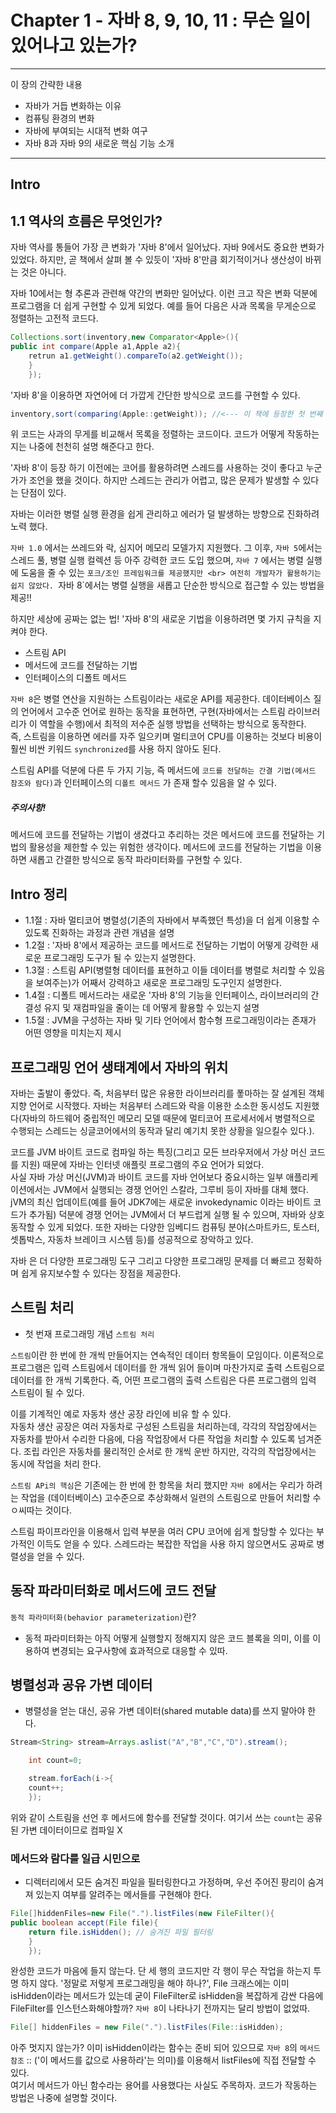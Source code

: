 # Chapter 1 - 자바 8, 9, 10, 11 : 무슨 일이 있어나고 있는가?

----
이 장의 간략한 내용

- 자바가 거듭 변화하는 이유
- 컴퓨팅 환경의 변화
- 자바에 부여되는 시대적 변화 여구
- 자바 8과 자바 9의 새로운 핵심 기능 소개

---

## Intro

## 1.1 역사의 흐름은 무엇인가?

자바 역사를 통들어 가장 큰 변화가 '자바 8'에서 일어났다. 자바 9에서도 중요한 변화가 있었다. 하지만, 곧 책에서 살펴 볼 수 있듯이 '자바 8'만큼 회기적이거나 생산성이
바뀌는 것은 아니다.

자바 10에서는 형 추론과 관련해 약간의 변화만 일어났다. 이런 크고 작은 변화 덕분에 프로그램을 더 쉽게 구현할 수 있게 되었다. 예를 들어 다음은 사과 목록을 무게순으로
정렬하는 고전적 코드다.

```java
Collections.sort(inventory,new Comparator<Apple>(){
public int compare(Apple a1,Apple a2){
    retrun a1.getWeight().compareTo(a2.getWeight());
    }
    });
```

'자바 8'을 이용하면 자연어에 더 가깝게 간단한 방식으로 코드를 구현할 수 있다.

```java
inventory,sort(comparing(Apple::getWeight)); //<--- 이 책에 등장한 첫 번째 '자바 8'코드
```

위 코드는 사과의 무게를 비교해서 목록을 정렬하는 코드이다. 코드가 어떻게 작동하는지는 나중에 천천히 설명 해준다고 한다.

'자바 8'이 등장 하기 이전에는 코어를 활용하려면 스레드를 사용하는 것이 좋다고 누군가가 조언을 했을 것이다.
하지만 스레드는 관리가 어렵고, 많은 문제가 발생할 수 있다는 단점이 있다.

자바는 이러한 병렬 실행 환경을 쉽게 관리하고 에러가 덜 발생하는 방향으로 진화하려 노력 했다.

`자바 1.0` 에서는 쓰레드와 락, 심지어 메모리 모델가지 지원했다. 그 이후, `자바 5`에서는 스레드 풀, 병렬 실행 컬렉션 등 아주 강력한 코드 도입 했으며, `자바 7`
에서는 병렬 실행에 도움을 줄 수 있는 `포크/조인 프레임워크를 제공했지만 <br>
여전히 개발자가 활용하기는 쉽지 않았다. `자바 8`에서는 병렬 실행을 새롭고 단순한 방식으로 접근할 수 있는 방법을 제공!!

하지만 세상에 공짜는 없는 법! '자바 8'의 새로운 기법을 이용하려면 몇 가지 규칙을 지켜야 한다.

- 스트림 API
- 메서드에 코드를 전달하는 기법
- 인터페이스의 디폴트 메서드

`자바 8`은 병렬 연산을 지원하는 스트림이라는 새로운 API를 제공한다. 데이터베이스 질의 언어에서 고수준 언어로 원하는 동작을 표현하면, 구현(자바에서는 스트림 라이브러리가 이
역할을 수행)에서 최적의 저수준 실행 방법을 선택하는 방식으로 동작한다.
<br> 즉, 스트림을 이용하면 에러를 자주 일으키며 멀티코어 CPU를 이용하는 것보다 비용이 훨씬 비싼 키워드 `synchronized`를 사용 하지 않아도 된다.

스트림 API를 덕분에 다른 두 가지 기능, 즉 메서드에 `코드를 전달하는 간결 기법(메서드 참조와 람다)`과 인터페이스의 `디폴트 메서드`
가 존재 할수 있음을 알 수 있다.

<h5>주의사항!</h5> 메서드에 코드를 전달하는 기법이 생겼다고 추리하는 것은 메서드에 코드를 전달하는 기법의 활용성을 제한할 수 있는 위험한 생각이다.
메서드에 코드를 전달하는 기법을 이용하면 새롭고 간결한 방식으로 동작 파라미터화를 구현할 수 있다.

## Intro 정리

- 1.1절 : 자바 멀티코어 병렬성(기존의 자바에서 부족했던 특성)을 더 쉽게 이용할 수 있도록 진화하는 과정과 관련 개념을 설명
- 1.2절 : '자바 8'에서 제공하는 코드를 메서드로 전달하는 기법이 어떻게 강력한 새로운 프로그래밍 도구가 될 수 있는지 설명한다.
- 1.3절 : 스트림 API(병렬형 데이터를 표현하고 이들 데이터를 병렬로 처리할 수 있음을 보여주는)가 어째서 강력하고 새로운 프로그래밍 도구인지 설명한다.
- 1.4절 : 디폴트 메서드라는 새로운 '자바 8'의 기능을 인터페이스, 라이브러리의 간결성 유지 및 재컴파일을 줄이는 데 어떻게 활용할 수 있는지 설명
- 1.5절 : JVM을 구성하는 자바 및 기타 언어에서 함수형 프로그래밍이라는 존재가 어떤 영향을 미치는지 제시

## 프로그래밍 언어 생태계에서 자바의 위치

자바는 출발이 좋았다. 즉, 처음부터 많은 유용한 라이브러리를 퐇마하는 잘 설계된 객체지향 언어로 시작했다.
자바는 처음부터 스레드와 락을 이용한 소소한 동시성도 지원했다(자바의 하드웨어 중립적인 메모리 모델 때문에 멀티코어 프로세서에서 병렬적으로 수행되는 스레드는 싱글코어에서의 동작과
달리 예기치 못한 상황을 일으킬수 있다.).

코드를 JVM 바이트 코드로 컴파일 하는 특징(그리고 모든 브라우저에서 가상 머신 코드를 지원) 때문에 자바는 인터넷 애플릿 프로그램의 주요 언어가 되었다.
<br> 사실 자바 가상 머신(JVM)과 바이트 코드를 자바 언어보다 중요시하는 일부 애플리케이션에서는 JVM에서 실행되는 경쟁 언어인 스칼라, 그루비 등이 자바를 대체 했다.
<br> jVM의 최신 업데이트(예를 들어 JDK7에는 새로운 invokedynamic 이라는 바이트 코드가 추가됨) 덕분에 경쟁 언어는 JVM에서 더 부드럽게 실행 될 수
있으며, 자바와 상호동작할 수 있게 되었다.
또한 자바는 다양한 임베디드 컴퓨팅 분야(스마트카드, 토스터, 셋톱박스, 자동차 브레이크 시스템 등)를 성공적으로 장악하고 있다.

자바 은 더 다양한 프로그래밍 도구 그리고 다양한 프로그래밍 문제를 더 빠르고 정확하며 쉽게 유지보수할 수 있다는 장점을 제공한다.
<br>

## 스트림 처리

- 첫 번재 프로그래밍 개념 `스트림 처리`

`스트림`이란 한 번에 한 개씩 만들어지는 연속적인 데이터 항목들이 모임이다. 이론적으로 프로그램은 입력 스트림에서 데이터를 한 개씩 읽어 들이며 마찬가지로 출력 스트림으로
데이터를 한 개씩 기록한다. 즉, 어떤 프로그램의 출력 스트림은 다른 프로그램의 입력 스트림이 될 수 있다.

이를 기계적인 예로 자동차 생산 공장 라인에 비유 할 수 있다.
<br> 자동차 생산 공장은 여러 자동차로 구성된 스트림을 처리하는데, 각각의 작업장에서는 자동차를 받아서 수리한 다음에, 다음 작업장에서 다른 작업을 처리할 수 있도록 넘겨준다.
조립 라인은 자동차를 물리적인 순서로 한 개씩 운반 하지만, 각각의 작업장에서는 동시에 작업을 처리 한다.

`스트림 APi의 핵심`은 기존에는 한 번에 한 항목을 처리 했지만 `자바 8`에서는 우리가 하려는 작업을 (데이터베이스) 고수준으로 추상화해서 일련의 스트림으로 만들어 처리할 수
ㅇ씨따는 것이다.

스트림 파이프라인을 이용해서 입력 부분을 여러 CPU 코어에 쉽게 할당할 수 있다는 부가적인 이득도 얻을 수 있다. 스레드라는 복잡한 작업을 사용 하지 않으면서도 공짜로 병렬성을
얻을 수 있다.

## 동작 파라미터화로 메서드에 코드 전달

`동적 파라미터화(behavior parameterization)`란?

- 동적 파라미터화는 아직 어떻게 실행할지 정해지지 않은 코드 블록을 의미, 이를 이용하여 변경되는 요구사항에 효과적으로 대응할 수 있따.

## 병렬성과 공유 가변 데이터

- 병렬성을 얻는 대신, 공유 가변 데이터(shared mutable data)를 쓰지 말아야 한다.

```java
Stream<String> stream=Arrays.aslist("A","B","C","D").stream();

    int count=0;

    stream.forEach(i->{
    count++;
    });
```

위와 같이 스트림을 선언 후 메서드에 함수를 전달할 것이다. 여기서 쓰는 `count`는 공유된 가변 데이터이므로 컴파일 X

### 메서드와 람다를 일급 시민으로

- 디렉터리에서 모든 숨겨진 파일을 필터링한다고 가정하며, 우선 주어진 팡리이 숨겨져 있는지 여부를 알려주는 메서들를 구현해야 한다.

```java
File[]hiddenFiles=new File(".").listFiles(new FileFilter(){
public boolean accept(File file){
    return file.isHidden(); // 숨겨진 파일 필터링
    }
    });
```

완성한 코드가 마음에 들지 않는다. 단 세 행의 코드지만 각 행이 무슨 작업을 하는지 투명 하지 않다. '정말로 저렇게 프로그래밍을 해야 하나?', File 크래스에는 이미 isHidden이라는 메서드가 있는데 굳이 FileFilter로 isHidden을 복잡하게 감싼 다음에 FileFilter를 인스턴스화해야할까? `자바 8`이 나타나기 전까지는 달리 방법이 없었따.

```java
File[] hiddenFiles = new File(".").listFiles(File::isHidden);
```

아주 멋지지 않는가? 이미 isHidden이라는 함수는 준비 되어 있으므로 `자바 8`의 `메서드 참조` :: ('이 메서드를 값으로 사용하라'는 의미)를 이용해서 listFiles에 직접 전달할 수 있다.
<br> 여기서 메서드가 아닌 함수라는 용어를 사용했다는 사실도 주목하자. 코드가 작동하는 방법은 나중에 설명할 것이다.








